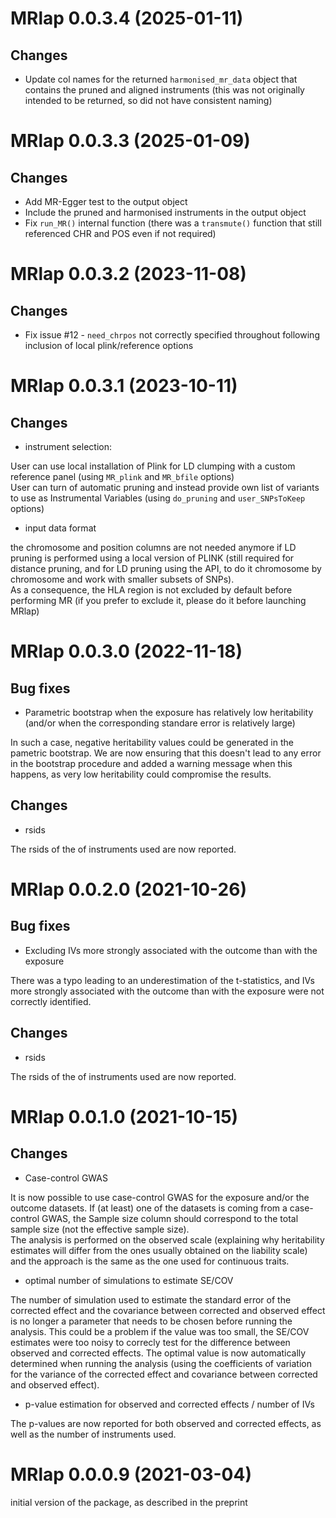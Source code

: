 # MRlap 0.0.3.4 (2025-01-11)

## Changes

- Update col names for the returned `harmonised_mr_data` object that contains the pruned and aligned instruments (this was not originally intended to be returned, so did not have consistent naming)


# MRlap 0.0.3.3 (2025-01-09)

## Changes

- Add MR-Egger test to the output object 
- Include the pruned and harmonised instruments in the output object
- Fix `run_MR()` internal function (there was a `transmute()` function that still referenced CHR and POS even if not required)


# MRlap 0.0.3.2 (2023-11-08)

## Changes

- Fix issue #12 - `need_chrpos` not correctly specified throughout following inclusion of local plink/reference options


# MRlap 0.0.3.1 (2023-10-11)

## Changes

- instrument selection:   

User can use local installation of Plink for LD clumping with a custom reference panel (using `MR_plink` and `MR_bfile` options)    
User can turn of automatic pruning and instead provide own list of variants to use as Instrumental Variables (using `do_pruning` and `user_SNPsToKeep` options)    

- input data format   

the chromosome and position columns are not needed anymore if LD pruning is performed using a local version of PLINK (still required for distance pruning, and for LD pruning using the API, to do it chromosome by chromosome and work with smaller subsets of SNPs).    
As a consequence, the HLA region is not excluded by default before performing MR (if you prefer to exclude it, please do it before launching MRlap)


# MRlap 0.0.3.0 (2022-11-18)

## Bug fixes
- Parametric bootstrap when the exposure has relatively low heritability (and/or when the corresponding standare error is relatively large)   

In such a case, negative heritability values could be generated in the pametric bootstrap. We are now ensuring that this doesn't lead to any error in the bootstrap procedure and added a warning message when this happens, as very low heritability could  compromise the results.

## Changes
- rsids  

The rsids of the of instruments used are now reported.


# MRlap 0.0.2.0 (2021-10-26)

## Bug fixes
- Excluding IVs more strongly associated with the outcome than with the exposure   

There was a typo leading to an underestimation of the t-statistics, and IVs more strongly associated with the outcome than with the exposure were not correctly identified.

## Changes
- rsids  

The rsids of the of instruments used are now reported.

# MRlap 0.0.1.0 (2021-10-15)

## Changes
- Case-control GWAS    

It is now possible to use case-control GWAS for the exposure and/or the outcome datasets.
If (at least) one of the datasets is coming from a case-control GWAS, the Sample size column should correspond to the total sample size (not the effective sample size).   
The analysis is performed on the observed scale (explaining why heritability estimates will differ from the ones usually obtained on the liability scale) and the approach is the same as the one used for continuous traits.    

- optimal number of simulations to estimate SE/COV

The number of simulation used to estimate the standard error of the corrected effect and the covariance between corrected and observed effect is no longer a parameter that needs to be chosen before running the analysis. This could be a problem if the value was too small, the SE/COV estimates were too noisy to correcly test for the difference between observed and corrected effects. The optimal value is now automatically determined when running the analysis (using the coefficients of variation for the variance of the corrected effect and covariance between corrected and observed effect). 

- p-value estimation for observed and corrected effects / number of IVs

The p-values are now reported for both observed and corrected effects, as well as the number of instruments used.

# MRlap 0.0.0.9 (2021-03-04)

initial version of the package, as described in the preprint

<!--- 
## Bug fixes

## New functions

## Documentation

## Error messages

## Performance


--->  
